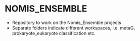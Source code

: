 # NOMIS_ENSEMBLE
- Repository to work on the Nomis_Ensemble projects
- Separate folders indicate different workspaces, i.e. metaG, prokaryote_eukaryote classification etc.
